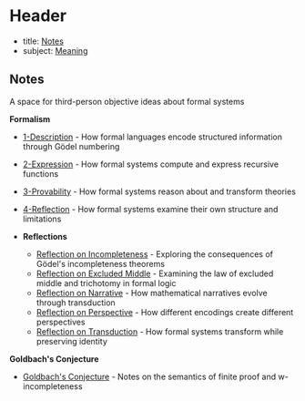 # Header

- title: [Notes](.notes.md)
- subject: [Meaning](../encyclopedia/semantic-reference-theory.md)

## Notes

A space for third-person objective ideas about formal systems

**Formalism**
- [1-Description](formalism/1-description.md) - How formal languages encode structured information through Gödel numbering
- [2-Expression](formalism/2-expression.md) - How formal systems compute and express recursive functions
- [3-Provability](formalism/3-provability.md) - How formal systems reason about and transform theories
- [4-Reflection](formalism/4-reflection.md) - How formal systems examine their own structure and limitations

- **Reflections**
  - [Reflection on Incompleteness](formalism/reflections/reflection-incompleteness.md) - Exploring the consequences of Gödel's incompleteness theorems
  - [Reflection on Excluded Middle](formalism/reflections/reflection-middle.md) - Examining the law of excluded middle and trichotomy in formal logic
  - [Reflection on Narrative](formalism/reflections/reflection-narrative.md) - How mathematical narratives evolve through transduction
  - [Reflection on Perspective](formalism/reflections/reflection-perspective.md) - How different encodings create different perspectives
  - [Reflection on Transduction](formalism/reflections/reflection-transduction.md) - How formal systems transform while preserving identity

**Goldbach's Conjecture**
- [Goldbach's Conjecture](goldbachs/goldbachs.md) - Notes on the semantics of finite proof and w-incompleteness